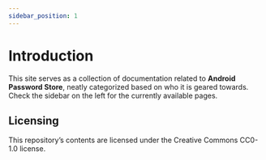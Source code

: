 ```yaml
---
sidebar_position: 1
---
```


# Introduction

This site serves as a collection of documentation related to **Android Password Store**, neatly categorized based on who it is geared towards. Check the sidebar on the left for the currently available pages.

## Licensing

This repository’s contents are licensed under the Creative Commons CC0-1.0 license.